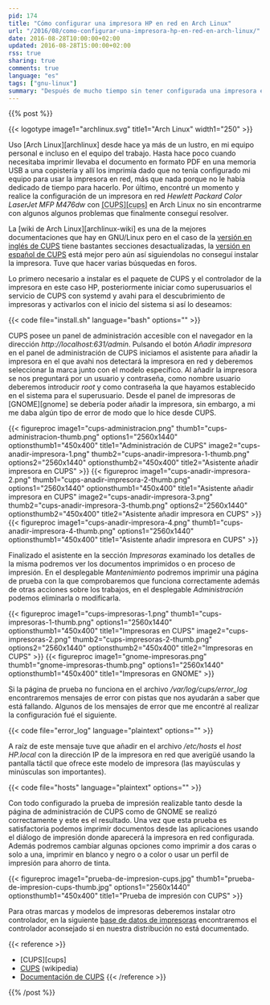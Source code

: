 ```yaml
---
pid: 174
title: "Cómo configurar una impresora HP en red en Arch Linux"
url: "/2016/08/como-configurar-una-impresora-hp-en-red-en-arch-linux/"
date: 2016-08-28T10:00:00+02:00
updated: 2016-08-28T15:00:00+02:00
rss: true
sharing: true
comments: true
language: "es"
tags: ["gnu-linux"]
summary: "Después de mucho tiempo sin tener configurada una impresora en red decidí dedicarle un tiempo a realizar la configuración. Con un par de errores que me encontré finalmente conseguí realizar correctamente la impresión de prueba con el modelo de impresora en concreto del que dispongo."
---
```


{{% post %}}

{{< logotype image1="archlinux.svg" title1="Arch Linux" width1="250" >}}

Uso [Arch Linux][archlinux] desde hace ya más de un lustro, en mi equipo personal e incluso en el equipo del trabajo. Hasta hace poco cuando necesitaba imprimir llevaba el documento en formato PDF en una memoria USB a una copistería y allí los imprimía dado que no tenía configurado mi equipo para usar la impresora en red, más que nada porque no le había dedicado de tiempo para hacerlo. Por último, encontré un momento y realice la configuración de un impresora en red _Hewlett Packard Color LaserJet MFP M476dw_ con <abbr title="Common Unix Printing System">[CUPS][cups]</abbr> en Arch Linux no sin encontrarme con algunos algunos problemas que finalmente conseguí resolver.

La [wiki de Arch Linux][archlinux-wiki] es una de la mejores documentaciones que hay en GNU/Linux pero en el caso de la [versión en inglés de CUPS](https://wiki.archlinux.org/index.php/CUPS) tiene bastantes secciones desactualizadas, la [versión en español de CUPS](https://wiki.archlinux.org/index.php/CUPS_(Espa%C3%B1ol)) está mejor pero aún así siguiendolas no conseguí instalar la impresora. Tuve que hacer varias búsquedas en foros.

Lo primero necesario a instalar es el paquete de CUPS y el controlador de la impresora en este caso HP, posteriormente iniciar como superusuarios el servicio de CUPS con systemd y avahi para el descubrimiento de impresoras y activarlos con el inicio del sistema si así lo deseamos:

{{< code file="install.sh" language="bash" options="" >}}

CUPS posee un panel de administración accesible con el navegador en la dirección _http\://localhost:631/admin_. Pulsando el botón _Añadir impresora_ en el panel de administración de CUPS iniciamos el asistente para añadir la impresora en el que avahi nos detectará la impresora en red y deberemos seleccionar la marca junto con el modelo específico. Al añadir la impresora se nos preguntará por un usuario y contraseña, como nombre usuario deberemos introducir _root_ y como contraseña la que hayamos establecido en el sistema para el superusuario. Desde el panel de impresoras de [GNOME][gnome] se debería poder añadir la impresora, sin embargo, a mi me daba algún tipo de error de modo que lo hice desde CUPS.

{{< figureproc
    image1="cups-administracion.png" thumb1="cups-administracion-thumb.png" options1="2560x1440" optionsthumb1="450x400" title1="Administración de CUPS"
    image2="cups-anadir-impresora-1.png" thumb2="cups-anadir-impresora-1-thumb.png" options2="2560x1440" optionsthumb2="450x400" title2="Asistente añadir impresora en CUPS" >}}
{{< figureproc
    image1="cups-anadir-impresora-2.png" thumb1="cups-anadir-impresora-2-thumb.png" options1="2560x1440" optionsthumb1="450x400" title1="Asistente añadir impresora en CUPS"
    image2="cups-anadir-impresora-3.png" thumb2="cups-anadir-impresora-3-thumb.png" options2="2560x1440" optionsthumb2="450x400" title2="Asistente añadir impresora en CUPS" >}}
{{< figureproc
    image1="cups-anadir-impresora-4.png" thumb1="cups-anadir-impresora-4-thumb.png" options1="2560x1440" optionsthumb1="450x400" title1="Asistente añadir impresora en CUPS" >}}

Finalizado el asistente en la sección _Impresoras_ examinado los detalles de la misma podremos ver los documentos imprimidos o en proceso de impresión. En el desplegable _Mantenimiento_ podremos imprimir una página de prueba con la que comprobaremos que funciona correctamente además de otras acciones sobre los trabajos, en el desplegable _Administración_ podemos eliminarla o modificarla.

{{< figureproc
    image1="cups-impresoras-1.png" thumb1="cups-impresoras-1-thumb.png" options1="2560x1440" optionsthumb1="450x400" title1="Impresoras en CUPS"
    image2="cups-impresoras-2.png" thumb2="cups-impresoras-2-thumb.png" options2="2560x1440" optionsthumb2="450x400" title2="Impresoras en CUPS" >}}
{{< figureproc
    image1="gnome-impresoras.png" thumb1="gnome-impresoras-thumb.png" options1="2560x1440" optionsthumb1="450x400" title1="Impresoras en GNOME" >}}

Si la página de prueba no funciona en el archivo _/var/log/cups/error\_log_ encontraremos mensajes de error con pistas que nos ayudarán a saber que está fallando. Algunos de los mensajes de error que me encontré al realizar la configuración fué el siguiente.

{{< code file="error_log" language="plaintext" options="" >}}

A raíz de este mensaje tuve que añadir en el archivo _/etc/hosts_ el _host_ _HP.local_ con la dirección IP de la impresora en red que averigüé usando la pantalla táctil que ofrece este modelo de impresora (las mayúsculas y minúsculas son importantes).

{{< code file="hosts" language="plaintext" options="" >}}

Con todo configurado la prueba de impresión realizable tanto desde la página de administración de CUPS como de GNOME se realizó correctamente y este es el resultado. Una vez que esta prueba es satisfactoria podemos imprimir documentos desde las aplicaciones usando el diálogo de impresión donde aparecerá la impresora en red configurada. Además podremos cambiar algunas opciones como imprimir a dos caras o solo a una, imprimir en blanco y negro o a color o usar un perfil de impresión para ahorro de tinta.

{{< figureproc
    image1="prueba-de-impresion-cups.jpg" thumb1="prueba-de-impresion-cups-thumb.jpg" options1="2560x1440" optionsthumb1="450x400" title1="Prueba de impresión con CUPS" >}}

Para otras marcas y modelos de impresoras deberemos instalar otro controlador, en la siguiente [base de datos de impresoras](http://www.openprinting.org/printers) encontraremos el controlador aconsejado si en nuestra distribución no está documentado.

{{< reference >}}
* [CUPS][cups]
* [CUPS](https://es.wikipedia.org/wiki/Common_Unix_Printing_System) (wikipedia)
* [Documentación de CUPS](https://www.cups.org/documentation.html)
{{< /reference >}}

{{% /post %}}
